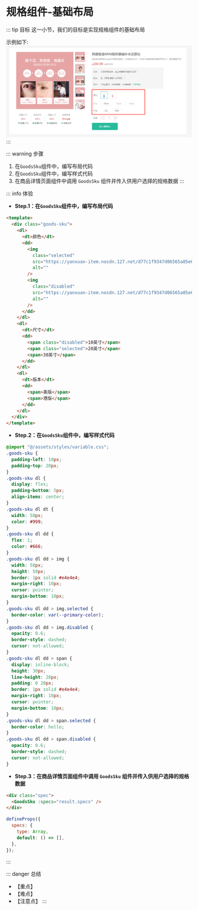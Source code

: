 # 规格组件-基础布局

::: tip 目标
这一小节，我们的目标是实现规格组件的基础布局

示例如下:
![base](./images/41.png)
:::

::: warning 步骤

1. 在`GoodsSku`组件中，编写布局代码
2. 在`GoodsSku`组件中，编写样式代码
3. 在商品详情页面组件中调用 `GoodsSku` 组件并传入供用户选择的规格数据
:::

::: info 体验

* **Step.1：在`GoodsSku`组件中，编写布局代码**

```html
<template>
  <div class="goods-sku">
    <dl>
      <dt>颜色</dt>
      <dd>
        <img
          class="selected"
          src="https://yanxuan-item.nosdn.127.net/d77c1f9347d06565a05e606bd4f949e0.png"
          alt=""
        />
        <img
          class="disabled"
          src="https://yanxuan-item.nosdn.127.net/d77c1f9347d06565a05e606bd4f949e0.png"
          alt=""
        />
      </dd>
    </dl>
    <dl>
      <dt>尺寸</dt>
      <dd>
        <span class="disabled">10英寸</span>
        <span class="selected">20英寸</span>
        <span>30英寸</span>
      </dd>
    </dl>
    <dl>
      <dt>版本</dt>
      <dd>
        <span>美版</span>
        <span>港版</span>
      </dd>
    </dl>
  </div>
</template>
```

* **Step.2：在`GoodsSku`组件中，编写样式代码**

```css
@import "@/assets/styles/variable.css";
.goods-sku {
  padding-left: 10px;
  padding-top: 20px;
}
.goods-sku dl {
  display: flex;
  padding-bottom: 5px;
  align-items: center;
}
.goods-sku dl dt {
  width: 50px;
  color: #999;
}
.goods-sku dl dd {
  flex: 1;
  color: #666;
}
.goods-sku dl dd > img {
  width: 50px;
  height: 50px;
  border: 1px solid #e4e4e4;
  margin-right: 10px;
  cursor: pointer;
  margin-bottom: 10px;
}
.goods-sku dl dd > img.selected {
  border-color: var(--primary-color);
}
.goods-sku dl dd > img.disabled {
  opacity: 0.6;
  border-style: dashed;
  cursor: not-allowed;
}
.goods-sku dl dd > span {
  display: inline-block;
  height: 30px;
  line-height: 28px;
  padding: 0 20px;
  border: 1px solid #e4e4e4;
  margin-right: 10px;
  cursor: pointer;
  margin-bottom: 10px;
}
.goods-sku dl dd > span.selected {
  border-color: hello;
}
.goods-sku dl dd > span.disabled {
  opacity: 0.6;
  border-style: dashed;
  cursor: not-allowed;
}
```

* **Step.3：在商品详情页面组件中调用 `GoodsSku` 组件并传入供用户选择的规格数据**

```html
<div class="spec">
  <GoodsSku :specs="result.specs" />
</div>
```

```js
defineProps({
  specs: {
    type: Array,
    default: () => [],
  },
});
```

:::

::: danger 总结

* 【重点】
* 【难点】
* 【注意点】
:::
